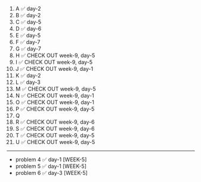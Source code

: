 1. A ✅ day-2
2. B ✅ day-2
3. C ✅ day-5
4. D ✅ day-6
5. E ✅ day-5
6. F ✅ day-7
7. G ✅ day-7
8. H ✅ CHECK OUT week-9, day-5
9. I ✅ CHECK OUT week-9, day-5
10. J ✅ CHECK OUT week-9, day-1
11. K ✅ day-2
12. L ✅ day-3
13. M ✅ CHECK OUT week-9, day-5
14. N ✅ CHECK OUT week-9, day-1
15. O ✅ CHECK OUT week-9, day-1
16. P ✅ CHECK OUT week-9, day-5
17. Q
18. R ✅ CHECK OUT week-9, day-6
19. S ✅ CHECK OUT week-9, day-6
20. T ✅ CHECK OUT week-9, day-5    
21. U ✅ CHECK OUT week-9, day-5
---
-  problem 4 ✅ day-1 [WEEK-5]
-  problem 5 ✅ day-1 [WEEK-5]
-  problem 6 ✅ day-3 [WEEK-5] 